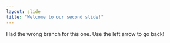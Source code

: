 ```yaml
---
layout: slide
title: "Welcome to our second slide!"
---
```

Had the wrong branch for this one.
Use the left arrow to go back!
